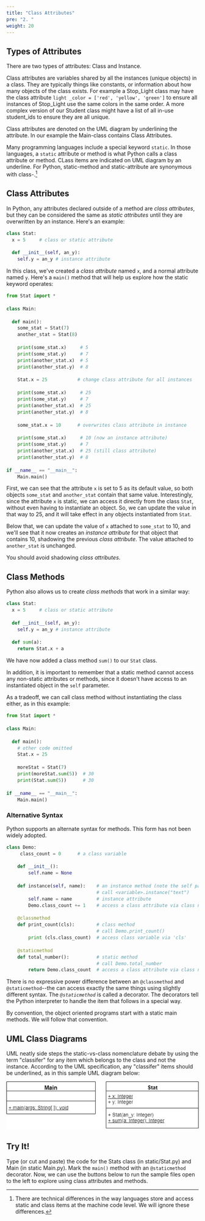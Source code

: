 ```yaml
---
title: "Class Attributes"
pre: "2. "
weight: 20
---
```


<!--{{< youtube T6aHU60uY2A  >}} -->

<!--[Video Materials]({{% relref "./video" %}}) -->

<!-- TODO Update Video -->

##  Types of Attributes

There are two types of attributes: Class and Instance.

Class attributes are variables shared by all the instances (unique objects) in a class.  They are typically things like constants, or information about how many objects of the class exists. For example a Stop_Light class may have the class attribute `light _color = ['red', 'yellow', 'green']` to ensure all instances of Stop_Light use the same colors in the same order.  A more complex version of our Student class might have a list of all in-use student_ids to ensure they are all unique.

Class attributes are denoted on the UML diagram by underlining the attribute.  In our example the Main-class contains Class Attributes.

Many programming languages include a special keyword `static`.  In those languages, a `static` attribute or method is what Python calls a class attribute or method.  CLass items are indicated on UML diagram by an underline. For Python, static-method and static-attribute are synonymous with class-.[^1]

[^1]: There are technical differences in the way languages store and access static and class items at the machine code level.  We will ignore these differences.

## Class Attributes

In Python, any attributes declared outside of a method are _class attributes_, but they can be considered the same as _static attributes_ until they are overwritten by an instance. Here's an example:

```python
class Stat:
  x = 5     # class or static attribute
  
  def __init__(self, an_y):
    self.y = an_y # instance attribute
```

In this class, we've created a _class attribute_ named `x`, and a normal attribute named `y`. Here's a `main()` method that will help us explore how the static keyword operates:

```python
from Stat import *

class Main:
  
  def main():
    some_stat = Stat(7)
    another_stat = Stat(8)
    
    print(some_stat.x)     # 5
    print(some_stat.y)     # 7 
    print(another_stat.x)  # 5
    print(another_stat.y)  # 8
    
    Stat.x = 25           # change class attribute for all instances
    
    print(some_stat.x)     # 25
    print(some_stat.y)     # 7 
    print(another_stat.x)  # 25 
    print(another_stat.y)  # 8
    
    some_stat.x = 10      # overwrites class attribute in instance
    
    print(some_stat.x)     # 10 (now an instance attribute)
    print(some_stat.y)     # 7 
    print(another_stat.x)  # 25 (still class attribute)
    print(another_stat.y)  # 8

if __name__ == "__main__":
    Main.main()
```

First, we can see that the attribute `x` is set to 5 as its default value, so both objects `some_stat` and `another_stat` contain that same value. Interestingly, since the attribute `x` is static, we can access it directly from the class `Stat`, without even having to instantiate an object. So, we can update the value in that way to 25, and it will take effect in any objects instantiated from `Stat`.

Below that, we can update the value of `x` attached to `some_stat` to 10, and we'll see that it now creates an _instance attribute_ for that object that contains 10, shadowing the previous _class attribute_. The value attached to `another_stat` is unchanged. 

You should avoid shadowing _class attributes_.

## Class Methods

Python also allows us to create _class methods_ that work in a similar way:

```python
class Stat:
  x = 5     # class or static attribute
  
  def __init__(self, an_y):
    self.y = an_y # instance attribute
  
  def sum(a):
    return Stat.x + a
```

We have now added a class method `sum()` to our `Stat` class. 

In addition, it is important to remember that a static method cannot access any non-static attributes or methods, since it doesn't have access to an instantiated object in the `self` parameter. 

As a tradeoff, we can call class method without instantiating the class either, as in this example:

```python
from Stat import *

class Main:
  
  def main():
    # other code omitted
    Stat.x = 25
    
    moreStat = Stat(7)
    print(moreStat.sum(5))  # 30
    print(Stat.sum(5))      # 30

if __name__ == "__main__":
    Main.main()
```

### Alternative Syntax

Python supports an alternate syntax for methods. This form has not been widely adopted.

``` python
class Demo:
     class_count = 0      # a class variable 
        
    def __init__():
        self.name = None

    def instance(self, name):    # an instance method (note the self parameter) 
                                 # call <variable>.instance("text")
        self.name = name         # instance attribute
        Demo.class_count += 1    # access a class attribute via class name
        
    @classmethod
    def print_count(cls):        # class method
                                 # call Demo.print_count()
        print (cls.class_count)  # access class variable via 'cls'
        
    @staticmethod 
    def total_number():          # static method
                                 # call Demo.total_number
        return Demo.class_count  # access a class attribute via class name
```

There is no expressive power difference between an `@classmethod` and `@staticmethod`--the can access exactly the same things using slightly different syntax.  The _`@staticmethod`_ is called a decorator.  The decorators tell the Python interpreter to handle the item that follows in a special way.

By convention, the object oriented programs start with a static main methods.  We will follow that convention.

## UML Class Diagrams

UML neatly side steps the static-vs-class nomenclature debate by using the term "classifer" for any item which belongs to the class and not the instance. According to the UML specification, any "classifer" items should be underlined, as in this sample UML diagram below:

![UML Class Diagram with Static Items](/images/12-class/11.6.j.7.staticuml.png)

## Try It!

Type (or cut and paste) the code for the Stats class (in static/Stat.py) and Main (in static Main.py). Mark the `main()` method with an `@staticmethod` decorator. Now, we can use the buttons below to run the sample files open to the left to explore using class attributes and methods. 
